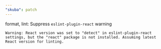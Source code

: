 ```yaml
---
"skuba": patch
---
```


format, lint: Suppress `eslint-plugin-react` warning

```console
Warning: React version was set to "detect" in eslint-plugin-react settings, but the "react" package is not installed. Assuming latest React version for linting.
```
